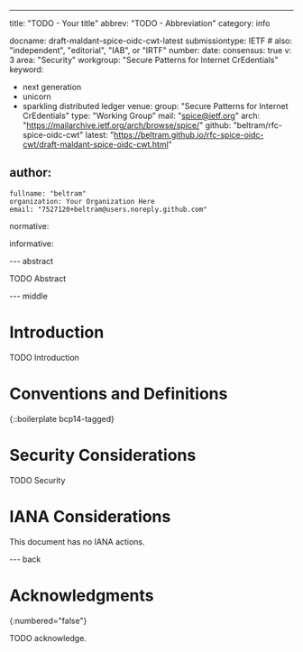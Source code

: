 ---
title: "TODO - Your title"
abbrev: "TODO - Abbreviation"
category: info

docname: draft-maldant-spice-oidc-cwt-latest
submissiontype: IETF  # also: "independent", "editorial", "IAB", or "IRTF"
number:
date:
consensus: true
v: 3
area: "Security"
workgroup: "Secure Patterns for Internet CrEdentials"
keyword:
 - next generation
 - unicorn
 - sparkling distributed ledger
venue:
  group: "Secure Patterns for Internet CrEdentials"
  type: "Working Group"
  mail: "spice@ietf.org"
  arch: "https://mailarchive.ietf.org/arch/browse/spice/"
  github: "beltram/rfc-spice-oidc-cwt"
  latest: "https://beltram.github.io/rfc-spice-oidc-cwt/draft-maldant-spice-oidc-cwt.html"

author:
 -
    fullname: "beltram"
    organization: Your Organization Here
    email: "7527120+beltram@users.noreply.github.com"

normative:

informative:


--- abstract

TODO Abstract


--- middle

# Introduction

TODO Introduction


# Conventions and Definitions

{::boilerplate bcp14-tagged}


# Security Considerations

TODO Security


# IANA Considerations

This document has no IANA actions.


--- back

# Acknowledgments
{:numbered="false"}

TODO acknowledge.
